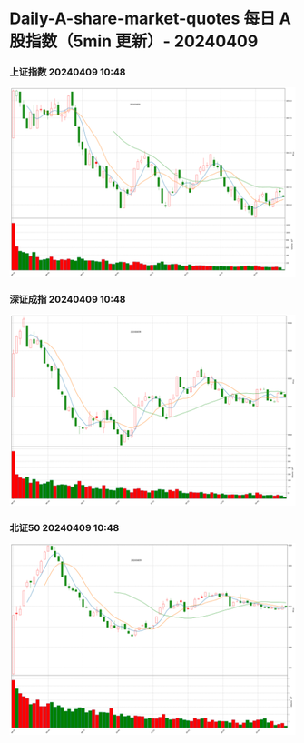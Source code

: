 
# Daily-A-share-market-quotes 每日 A 股指数（5min 更新）- 20240409

### 上证指数 20240409 10:48
![](./fig/2024/4/20240409-sh000001.png)

### 深证成指 20240409 10:48
![](./fig/2024/4/20240409-sz399001.png)

### 北证50 20240409 10:48
![](./fig/2024/4/20240409-bj899050.png)
